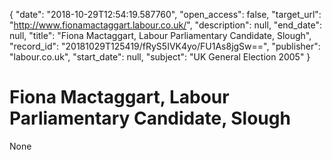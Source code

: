 {
  "date": "2018-10-29T12:54:19.587760", 
  "open_access": false, 
  "target_url": "http://www.fionamactaggart.labour.co.uk/", 
  "description": null, 
  "end_date": null, 
  "title": "Fiona Mactaggart, Labour Parliamentary Candidate, Slough", 
  "record_id": "20181029T125419/fRyS5IVK4yo/FU1As8jgSw==", 
  "publisher": "labour.co.uk", 
  "start_date": null, 
  "subject": "UK General Election 2005"
}

# Fiona Mactaggart, Labour Parliamentary Candidate, Slough

None